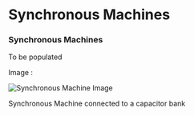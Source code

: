 # Synchronous Machines


### Synchronous Machines 

To be populated

Image   :
 
![Synchronous Machine Image](/synch.png)


Synchronous Machine connected to a capacitor bank